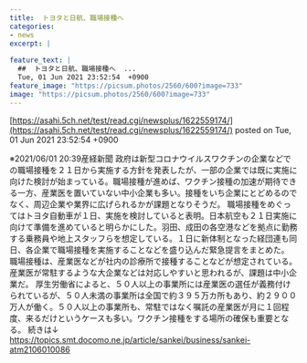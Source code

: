 ```yaml
---
title:  トヨタと日航、職場接種へ  
categories:
- news
excerpt: |
  
feature_text: |
  ##  トヨタと日航、職場接種へ  ...
  Tue, 01 Jun 2021 23:52:54  +0900
feature_image: "https://picsum.photos/2560/600?image=733"
image: "https://picsum.photos/2560/600?image=733"
---
```


[https://asahi.5ch.net/test/read.cgi/newsplus/1622559174/](https://asahi.5ch.net/test/read.cgi/newsplus/1622559174/)
posted on Tue, 01 Jun 2021 23:52:54  +0900

<!--more-->

※2021/06/01 20:39産経新聞 政府は新型コロナウイルスワクチンの企業などでの職場接種を２１日から実施する方針を発表したが、一部の企業では既に実施に向けた検討が始まっている。職場接種が進めば、ワクチン接種の加速が期待できる一方、産業医を置いていない中小企業も多い。接種をいち企業にとどめるのでなく、周辺企業や業界に広げられるかが課題となりそうだ。 職場接種をめぐってはトヨタ自動車が１日、実施を検討していると表明。日本航空も２１日実施に向けて準備を進めていると明らかにした。羽田、成田の各空港などを拠点に勤務する乗務員や地上スタッフらを想定している。１日に新体制となった経団連も同日、各企業で職場接種を実施することなどを盛り込んだ緊急提言をまとめた。 職場接種は、産業医などが社内の診療所で接種することなどが想定されている。産業医が常駐するような大企業などは対応しやすいと思われるが、課題は中小企業だ。 厚生労働省によると、５０人以上の事業所には産業医の選任が義務付けられているが、５０人未満の事業所は全国で約３９５万カ所もあり、約２９００万人が働く。５０人以上の事業所も、常駐ではなく嘱託の産業医が月に１回程度、来るだけというケースも多い。ワクチン接種をする場所の確保も重要となる。 続きは↓ https://topics.smt.docomo.ne.jp/article/sankei/business/sankei-atm2106010086
